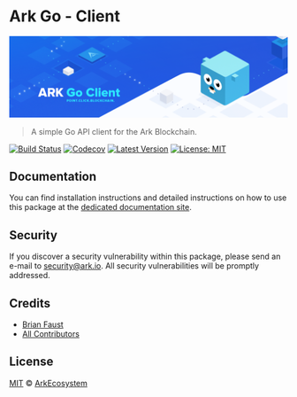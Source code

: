 # Ark Go - Client

<p align="center">
	<img src="https://github.com/ArkEcosystem/go-client/blob/master/banner.png" />
</p>

> A simple Go API client for the Ark Blockchain.

[![Build Status](https://img.shields.io/travis/ArkEcosystem/go-client/master.svg)](https://travis-ci.org/ArkEcosystem/go-client)
[![Codecov](https://img.shields.io/codecov/c/github/arkecosystem/go-client.svg)](https://codecov.io/gh/arkecosystem/go-client)
[![Latest Version](https://img.shields.io/github/release/ArkEcosystem/go-client.svg)](https://github.com/ArkEcosystem/go-client/releases)
[![License: MIT](https://img.shields.io/badge/License-MIT-yellow.svg)](https://opensource.org/licenses/MIT)

## Documentation

You can find installation instructions and detailed instructions on how to use this package at the [dedicated documentation site](https://docs.ark.io/v1.0/docs/clients-go).

## Security

If you discover a security vulnerability within this package, please send an e-mail to security@ark.io. All security vulnerabilities will be promptly addressed.

## Credits

- [Brian Faust](https://github.com/faustbrian)
- [All Contributors](../../../../contributors)

## License

[MIT](LICENSE) © [ArkEcosystem](https://ark.io)
